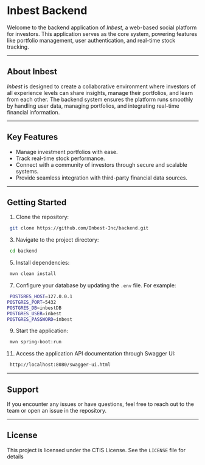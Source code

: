 # Inbest Backend

Welcome to the backend application of *Inbest*, a web-based social platform for investors. This application serves as the core system, powering features like portfolio management, user authentication, and real-time stock tracking.

---

## About Inbest
*Inbest* is designed to create a collaborative environment where investors of all experience levels can share insights, manage their portfolios, and learn from each other. The backend system ensures the platform runs smoothly by handling user data, managing portfolios, and integrating real-time financial information.

---

## Key Features
- Manage investment portfolios with ease.
- Track real-time stock performance.
- Connect with a community of investors through secure and scalable systems.
- Provide seamless integration with third-party financial data sources.

---

## Getting Started
1. Clone the repository:
  ```bash
   git clone https://github.com/Inbest-Inc/backend.git
  ```

3. Navigate to the project directory:
  ```bash
   cd backend
  ```

5. Install dependencies:
  ```bash
   mvn clean install
  ```

7. Configure your database by updating the `.env` file. For example:
  ```bash
   POSTGRES_HOST=127.0.0.1
  POSTGRES_PORT=5432
  POSTGRES_DB=inbestDB
  POSTGRES_USER=inbest
  POSTGRES_PASSWORD=inbest
  ```

9. Start the application:
  ```bash
   mvn spring-boot:run
  ```

11. Access the application API documentation through Swagger UI:
  ```bash
   http://localhost:8080/swagger-ui.html
  ```
---

## Support
If you encounter any issues or have questions, feel free to reach out to the team or open an issue in the repository.

---

## License
This project is licensed under the CTIS License. See the `LICENSE` file for details

